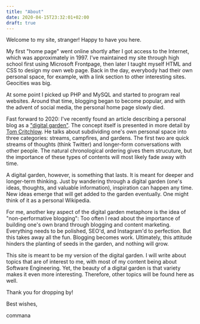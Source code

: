 ```yaml
---
title: "About"
date: 2020-04-15T23:32:01+02:00
draft: true
---
```


Welcome to my site, stranger! Happy to have you here.

My first "home page" went online shortly after I got access to the Internet, which was approximately in 1997. I've maintained my site through high school first using Microsoft Frontpage, then later I taught myself HTML and CSS to design my own web page. 
Back in the day, everybody had their own personal space, for example, with a link section to other interesting sites. Geocities was big.

At some point I picked up PHP and MySQL and started to program real websites. Around that time, blogging began to become popular, and with the advent of social media, the personal home page slowly died.

Fast forward to 2020: I've recently found an article describing a personal blog as a ["digital garden"]. The concept itself is presented in more detail by [Tom Critchlow]. He talks about subdividing one's own personal space into three categories:
streams, campfires, and gardens. The first two are quick streams of thoughts (think Twitter) and longer-form conversations with other people. The natural chronological ordering gives them strucuture, but the importance of these types of contents will most likely fade away with time.

A digital garden, however, is something that lasts. It is meant for deeper and longer-term thinking. Just by wandering through a digital garden (one's ideas, thoughts, and valuable information), inspiration can happen any time.
New ideas emerge that will get added to the garden eventually. One might think of it as a personal Wikipedia.

For me, another key aspect of the digital garden metaphore is the idea of "non-performative blogging": Too often I read about the importance of building one's own brand through blogging and content marketing. Everything needs to be polished, SEO'd, and Instagram'd to perfection.
But this takes away all the fun. Blogging becomes work. Ultimately, this attitude hinders the planting of seeds in the garden, and nothing will grow.

This site is meant to be my version of the digital garden. I will write about topics that are of interest to me, with most of my content being about Software Engineering. Yet, the beauty of a digital garden is that variety makes it even
more interesting. Therefore, other topics will be found here as well.

Thank you for dropping by!

Best wishes,

commana


["digital garden"]: https://joelhooks.com/digital-garden
[Tom Critchlow]: https://tomcritchlow.com/2019/02/17/building-digital-garden/